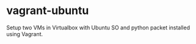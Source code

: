 # vagrant-ubuntu

Setup two VMs in Virtualbox with Ubuntu SO and python packet installed using Vagrant.
